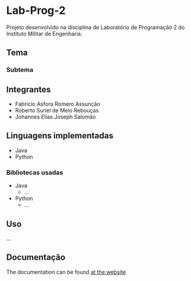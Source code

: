 # Lab-Prog-2

Projeto desenvolvido na disciplina de Laboratório de Programação 2 do Instituto Militar de Engenharia.

## Tema

### Subtema

## Integrantes

- Fabricio Asfora Romero Assunção
- Roberto Suriel de Melo Rebouças
- Johannes Elias Joseph Salomão
  

## Linguagens implementadas

- Java
- Python

### Bibliotecas usadas

- Java
  - ...
- Python
  - ...
 
## Uso
...

## Documentação

The documentation can be found [at the website](https://github.com/varad-comrad)
